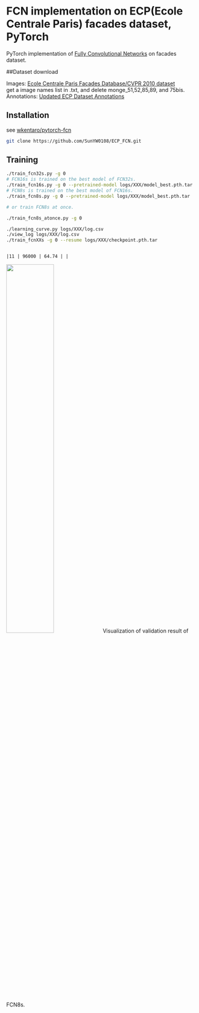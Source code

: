 # FCN implementation on ECP(Ecole Centrale Paris) facades dataset, PyTorch
PyTorch implementation of [Fully Convolutional Networks](https://github.com/shelhamer/fcn.berkeleyvision.org) on facades dataset.

##Dataset download

Images: [Ecole Centrale Paris Facades Database/CVPR 2010 dataset](http://vision.mas.ecp.fr/Personnel/teboul/files/cvpr2010.zip)  
get a image names list in .txt, and delete monge_51,52,85,89, and 75bis.  
Annotations: [Updated ECP Dataset Annotations](http://martinovi.ch/datasets/ECP_newAnnotations.zip)


## Installation

see [wkentaro/pytorch-fcn](https://github.com/wkentaro/pytorch-fcn)
```bash
git clone https://github.com/SunYW0108/ECP_FCN.git
```

## Training
```bash
./train_fcn32s.py -g 0
# FCN16s is trained on the best model of FCN32s.
./train_fcn16s.py -g 0 --pretrained-model logs/XXX/model_best.pth.tar
# FCN8s is trained on the best model of FCN16s.
./train_fcn8s.py -g 0 --pretrained-model logs/XXX/model_best.pth.tar

# or train FCN8s at once.

./train_fcn8s_atonce.py -g 0
```
```bash
./learning_curve.py logs/XXX/log.csv
./view_log logs/XXX/log.csv
./train_fcnXXs -g 0 --resume logs/XXX/checkpoint.pth.tar
```
                                                                                    |11 | 96000 | 64.74 | |

<img src=".readme/fcn8s_iter10000.jpg" width="50%" />
Visualization of validation result of FCN8s.

